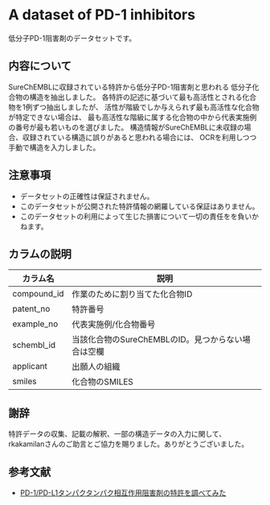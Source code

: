 # A dataset of PD-1 inhibitors

低分子PD-1阻害剤のデータセットです。

## 内容について
SureChEMBLに収録されている特許から低分子PD-1阻害剤と思われる
低分子化合物の構造を抽出しました。
各特許の記述に基づいて最も高活性とされる化合物を1例ずつ抽出しましたが、
活性が階級でしか与えられず最も高活性な化合物が特定できない場合は、
最も高活性な階級に属する化合物の中から代表実施例の番号が最も若いものを選びました。
構造情報がSureChEMBLに未収録の場合、収録されている構造に誤りがあると思われる場合には、
OCRを利用しつつ手動で構造を入力しました。

## 注意事項
- データセットの正確性は保証されません。
- このデータセットが公開された特許情報の網羅している保証はありません。
- このデータセットの利用によって生じた損害について一切の責任をを負いかねます。

## カラムの説明

|  カラム名      |  説明                                           |
| ----          | ----                                           |
|  compound_id  |  作業のために割り当てた化合物ID                    |
|  patent_no    |  特許番号                                       |
|  example_no   |  代表実施例/化合物番号                            |
|  schembl_id   |  当該化合物のSureChEMBLのID。見つからない場合は空欄  |
|  applicant    |  出願人の組織                                   |
|  smiles       |  化合物のSMILES                                 |

## 謝辞
特許データの収集、記載の解釈、一部の構造データの入力に関して、
rkakamilanさんのご助言とご協力を賜りました。ありがとうございました。

## 参考文献
- [PD-1/PD-L1タンパクタンパク相互作用阻害剤の特許を調べてみた](http://rkakamilan.hatenablog.com/entry/2017/12/23/220129)

